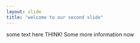 ```yaml
---
layout: slide
title: "welcome to our second slide"
---
```

some text here 
THINK!
Some more information now
